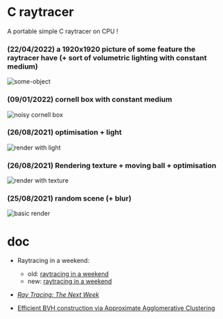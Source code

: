 # C raytracer

A portable simple C raytracer on CPU !

### (22/04/2022) a 1920x1920 picture of some feature the raytracer have (+ sort of volumetric lighting with constant medium)

![some-object](./pic/22-04-2022.png)


### (09/01/2022) cornell box with constant medium

![noisy cornell box](./pic/09-01-2022.png)


### (26/08/2021) optimisation + light 
![render with light](./pic/28-08-2021.png)

### (26/08/2021) Rendering texture + moving ball + optimisation  
![render with texture](./pic/26-08-2021.png)

### (25/08/2021) random scene (+ blur)

![basic render](./pic/25-08-2021.png)

# doc

- Raytracing in a weekend: 
  - old: [raytracing in a weekend](https://www.realtimerendering.com/raytracing/Ray%20Tracing%20in%20a%20Weekend.pdf)
  - new: [raytracing in a weekend](https://raytracing.github.io/books/RayTracingInOneWeekend.html)

- [_Ray Tracing: The Next Week_](https://raytracing.github.io/books/RayTracingTheNextWeek.html)

- [Efficient BVH construction via Approximate Agglomerative Clustering](http://graphics.cs.cmu.edu/projects/aac/aac_build.pdf)
